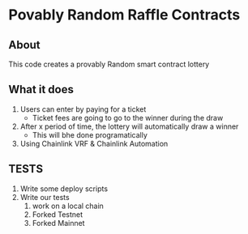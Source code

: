 # Povably Random Raffle Contracts

## About
This code creates a provably Random smart contract lottery

## What it does
1. Users can enter by paying for a ticket
    - Ticket fees are going to go to the winner during the draw
2. After x period of time, the lottery will automatically draw a winner
    - This will bhe done programatically
3. Using Chainlink VRF & Chainlink Automation



## TESTS
1. Write some deploy scripts
2. Write our tests
   1. work on a local chain
   2. Forked Testnet 
   3. Forked Mainnet